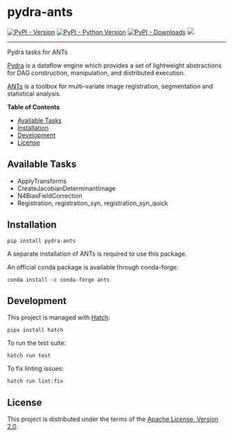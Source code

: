 # pydra-ants

[![PyPI - Version][pypi-version]][pypi-project]
[![PyPI - Python Version][pypi-pyversions]][pypi-project]
[![PyPI - Downloads][pypi-downloads]][pypi-project]
![][status-test]

-----

Pydra tasks for ANTs

[Pydra][pydra] is a dataflow engine which provides
a set of lightweight abstractions for DAG
construction, manipulation, and distributed execution.

[ANTs][ants] is a toolbox for multi-variate image registration,
segmentation and statistical analysis.

**Table of Contents**

- [Available Tasks](#available-tasks)
- [Installation](#installation)
- [Development](#development)
- [License](#license)

## Available Tasks

- ApplyTransforms
- CreateJacobianDeterminantImage
- N4BiasFieldCorrection
- Registration, registration_syn, registration_syn_quick

## Installation

```console
pip install pydra-ants
```

A separate installation of ANTs is required to use this package.

An official conda package is available through conda-forge:

```console
conda install -c conda-forge ants
```

## Development

This project is managed with [Hatch][hatch]:

```console
pipx install hatch
```

To run the test suite:

```console
hatch run test
```

To fix linting issues:

```console
hatch run lint:fix
```

## License

This project is distributed under the terms of the [Apache License, Version 2.0][license].

[ants]: https://github.com/ANTsX/ANTs

[hatch]: https://hatch.pypa.io/

[license]: https://spdx.org/licenses/Apache-2.0.html

[pydra]: https://pydra.readthedocs.io/

[pypi-downloads]: https://static.pepy.tech/badge/pydra-ants

[pypi-project]: https://pypi.org/project/pydra-ants

[pypi-pyversions]: https://img.shields.io/pypi/pyversions/pydra-ants.svg

[pypi-version]: https://img.shields.io/pypi/v/pydra-ants.svg

[status-test]: https://github.com/aramis-lab/pydra-ants/actions/workflows/test.yaml/badge.svg
